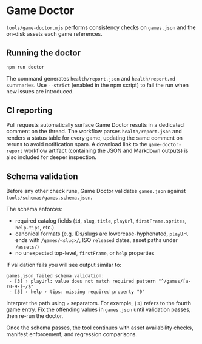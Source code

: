 # Game Doctor

`tools/game-doctor.mjs` performs consistency checks on `games.json` and the on-disk assets each game references.

## Running the doctor

```bash
npm run doctor
```

The command generates `health/report.json` and `health/report.md` summaries. Use `--strict` (enabled in the npm script) to fail the run when new issues are introduced.

## CI reporting

Pull requests automatically surface Game Doctor results in a dedicated comment on the thread. The workflow parses `health/report.json` and renders a status table for every game, updating the same comment on reruns to avoid notification spam. A download link to the `game-doctor-report` workflow artifact (containing the JSON and Markdown outputs) is also included for deeper inspection.

## Schema validation

Before any other check runs, Game Doctor validates `games.json` against [`tools/schemas/games.schema.json`](../tools/schemas/games.schema.json).

The schema enforces:

- required catalog fields (`id`, `slug`, `title`, `playUrl`, `firstFrame.sprites`, `help.tips`, etc.)
- canonical formats (e.g. IDs/slugs are lowercase-hyphenated, `playUrl` ends with `/games/<slug>/`, ISO `released` dates, asset paths under `/assets/`)
- no unexpected top-level, `firstFrame`, or `help` properties

If validation fails you will see output similar to:

```
games.json failed schema validation:
 - [3] › playUrl: value does not match required pattern "^/games/[a-z0-9-]+/$"
 - [5] › help › tips: missing required property "0"
```

Interpret the path using `›` separators. For example, `[3]` refers to the fourth game entry. Fix the offending values in `games.json` until validation passes, then re-run the doctor.

Once the schema passes, the tool continues with asset availability checks, manifest enforcement, and regression comparisons.
